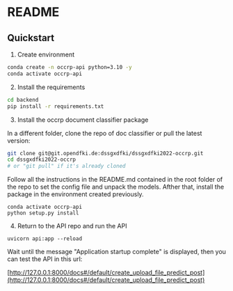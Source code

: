 # README

## Quickstart

1. Create environment
```bash
conda create -n occrp-api python=3.10 -y
conda activate occrp-api
```
2. Install the requirements
```bash
cd backend
pip install -r requirements.txt
```

3. Install the occrp document classifier package

In a different folder, clone the repo of doc classifier or pull the latest version:
```bash
git clone git@git.opendfki.de:dssgxdfki/dssgxdfki2022-occrp.git
cd dssgxdfki2022-occrp
# or "git pull" if it's already cloned
```

Follow all the instructions in the README.md contained in the root folder of the repo to set the config file and unpack the models. Afther that, install the package in the environment created previously.
```
conda activate occrp-api
python setup.py install
```
4.  Return to the API repo and run the API
```
uvicorn api:app --reload
```

Wait until the message "Application startup complete" is displayed, then you can test the API in this url:

[http://127.0.0.1:8000/docs#/default/create_upload_file_predict_post](http://127.0.0.1:8000/docs#/default/create_upload_file_predict_post)
